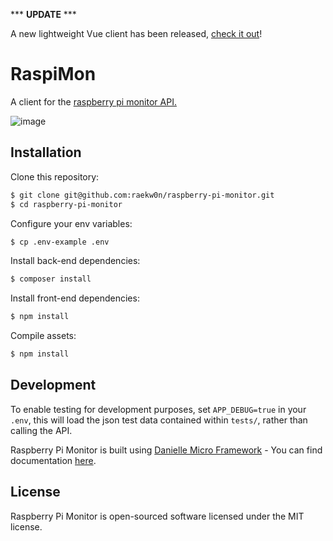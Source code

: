 
*** **UPDATE** ***

A new lightweight Vue client has been released, [check it out](https://github.com/raekw0n/raspi-mon)!

# RaspiMon

A client for the [raspberry pi monitor API.](https://github.com/raekw0n/raspberry-pi-monitor-api)

![image](https://i.imgur.com/sWoKUfH.png)

## Installation

Clone this repository:
```bash
$ git clone git@github.com:raekw0n/raspberry-pi-monitor.git
$ cd raspberry-pi-monitor
```

Configure your env variables:
```bash
$ cp .env-example .env
```

Install back-end dependencies:
```bash
$ composer install
```

Install front-end dependencies:
```bash
$ npm install
```

Compile assets:
```bash
$ npm install
```

## Development

To enable testing for development purposes, set `APP_DEBUG=true` in your `.env`, this will load the json test data contained within `tests/`, rather than calling the API.

Raspberry Pi Monitor is built using [Danielle Micro Framework](https://github.com/raekw0n/danielle-micro-framework) - You can find documentation [here](https://github.com/raekw0n/danielle-micro-framework). 

## License
Raspberry Pi Monitor is open-sourced software licensed under the MIT license.
